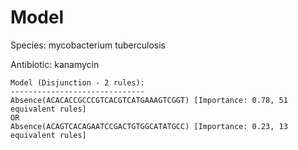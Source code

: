
# Model

Species: mycobacterium tuberculosis

Antibiotic: kanamycin

```
Model (Disjunction - 2 rules):
------------------------------
Absence(ACACACCGCCCGTCACGTCATGAAAGTCGGT) [Importance: 0.78, 51 equivalent rules]
OR
Absence(ACAGTCACAGAATCCGACTGTGGCATATGCC) [Importance: 0.23, 13 equivalent rules]

```

